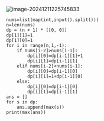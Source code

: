 ![image-20241211225745833](C:\Users\宋铠仁\AppData\Roaming\Typora\typora-user-images\image-20241211225745833.png)

```
nums=list(map(int,input().split()))
n=len(nums)
dp = (n + 1) * [[0, 0]]
dp[1][1]=1
dp[1][0]=1
for i in range(n,1,-1):
    if nums[i-2]>nums[i-1]:
        dp[i][0]=dp[i-1][1]+1
        dp[i][1]=dp[i-1][1]
    elif nums[i-2]<nums[i-1]:
        dp[i][0]=dp[i-1][0]
        dp[i][1]=1+dp[i-1][0]
    else:
        dp[i][0]=dp[i-1][0]
        dp[i][1]=dp[i-1][1]
ans = []
for s in dp:
    ans.append(max(s))
print(max(ans))
```